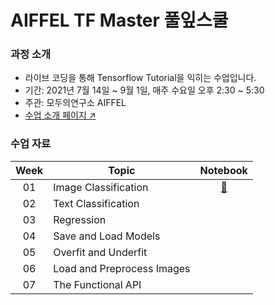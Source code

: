 # AIFFEL TF Master 풀잎스쿨

### 과정 소개
- 라이브 코딩을 통해 Tensorflow Tutorial을 익히는 수업입니다.
- 기간: 2021년 7월 14일 ~ 9월 1일, 매주 수요일 오후 2:30 ~ 5:30
- 주관: 모두의연구소 AIFFEL
- [수업 소개 페이지 ↗️](https://www.notion.so/modulabs/TF-Master-TF-aa8d18073e1646a1becf19fb7bb1d694)

### 수업 자료
|Week|Topic|Notebook|
|:--:|--|:--:|
|01|Image Classification|[📔](https://www.tensorflow.org/tutorials/keras/classification)|
|02|Text Classification||[📕](https://www.tensorflow.org/tutorials/keras/text_classification)
|03|Regression||[📗](https://www.tensorflow.org/tutorials/keras/regression)
|04|Save and Load Models||[📘](https://www.tensorflow.org/tutorials/keras/save_and_load)
|05|Overfit and Underfit||[📙](https://www.tensorflow.org/tutorials/keras/overfit_and_underfit)
|06|Load and Preprocess Images||[📒](https://www.tensorflow.org/tutorials/load_data/images)
|07|The Functional API||[📚](https://www.tensorflow.org/guide/keras/functional)
